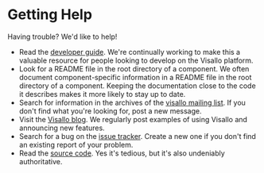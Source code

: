 # Getting Help

Having trouble? We'd like to help!

* Read the [developer guide](developer.md). We're continually working to make this a valuable resource for people
looking to develop on the Visallo platform.
* Look for a README file in the root directory of a component. We often document component-specific information in a
README file in the root directory of a component. Keeping the documentation close to the code it describes makes it
more likely to stay up to date.
* Search for information in the archives of the [visallo mailing list](https://groups.google.com/d/forum/visallo). If you
don't find what you're looking for, post a new message.
* Visit the [Visallo blog](http://visallo.org/blog). We regularly post examples of using Visallo and announcing new features.
* Search for a bug on the [issue tracker](https://github.com/v5analytics/visallo/issues). Create a new one if you don't
find an existing report of your problem.
* Read the [source code](source-code.md). Yes it's tedious, but it's also undeniably authoritative.